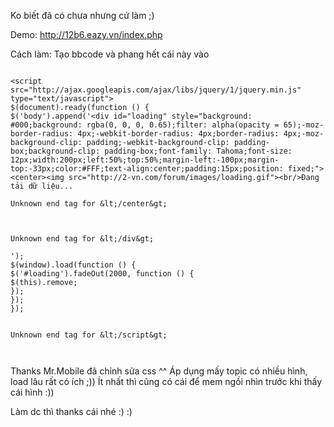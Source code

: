 Ko biết đã có chưa nhưng cứ làm ;)

Demo: http://12b6.eazy.vn/index.php

Cách làm: Tạo bbcode và phang hết cái này vào

```

<script src="http://ajax.googleapis.com/ajax/libs/jquery/1/jquery.min.js" type="text/javascript">
$(document).ready(function () {
$('body').append('<div id="loading" style="background: #000;background: rgba(0, 0, 0, 0.65);filter: alpha(opacity = 65);-moz-border-radius: 4px;-webkit-border-radius: 4px;border-radius: 4px;-moz-background-clip: padding;-webkit-background-clip: padding-box;background-clip: padding-box;font-family: Tahoma;font-size: 12px;width:200px;left:50%;top:50%;margin-left:-100px;margin-top:-33px;color:#FFF;text-align:center;padding:15px;position: fixed;"><center><img src="http://2-vn.com/forum/images/loading.gif"><br/>Đang tải dữ liệu...

Unknown end tag for &lt;/center&gt;



Unknown end tag for &lt;/div&gt;

');
$(window).load(function () {
$('#loading').fadeOut(2000, function () {
$(this).remove;
});
});
});


Unknown end tag for &lt;/script&gt;



```
Thanks Mr.Mobile đã chỉnh sửa css ^^
Áp dụng mấy topic có nhiều hình, load lâu rất có ích ;)) Ít nhất thì cũng có cái để mem ngồi nhìn trước khi thấy cái hình :))

Làm dc thì thanks cái nhé :) :)